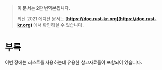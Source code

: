 > **이 문서는 2판 번역본입니다.**
>
> 최신 2021 에디션 문서는 **[https://doc.rust-kr.org](https://doc.rust-kr.org)** 에서 확인하실 수 있습니다.

# 부록

이번 장에는 러스트를 사용하는데 유용한 참고자료들이
포함되어 있습니다.
